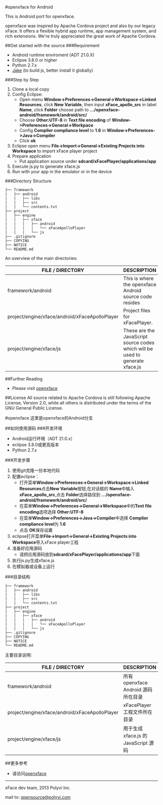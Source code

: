 #openxface for Android

This is Android port for openxface.

openxface was inspired by Apache Cordova project and also by our legacy xFace. It offers a flexible hybrid app runtime, app management system, and rich extensions. We're truly appreciated the great work of Apache Cordova.

##Get started with the source
###Requirement
+ Android runtime enviroment (ADT 21.0.X)
+ Eclipse 3.8.0 or higher
+ Python 2.7.x
+ [Jake](https://github.com/mde/jake) (to build js, better install it globally)

###Step by Step
1. Clone a local copy
2. Config Eclipse:
    + Open menu **Window->Preferences->General->Workspace->Linked Resources**, click **New Variable**, then input **xFace\_apollo\_src** in label **Name**, click **Folder** choose path to **.../openxface-android/framework/android/src/**
    + Choose **Other:UTF-8** in **Text file encoding** of **Window->Preferences->General->Workpace**
    + Config **Complier compliance level** to **1.6** in **Window->Preferences->Java->Compiler**
    + Click **ok**
3. Eclipse open menu **File->Import->General->Existing Projects into Workspace** to import xFace player project
4. Prepare application
    - Put application source under **sdcard/xFacePlayer/applications/app**
5. Execute js.py to generate xface.js
6. Run with your app in the emulator or in the device

###Directory Structure

	├── framework
	|   ├── android
	|	|   ├── libs
	|	|   ├── src
	|	|   └── contents.txt
	├── project
	|   ├── engine
	|	|   ├── xface
	|	|	|   ├── android
	|	|	|	|   └── xFaceApolloPlayer
	|	|	|   └── js
	├── .gitignore
	├── COPYING
	├── NOTICE
	└── README.md

An overview of the main directories:

| FILE / DIRECTORY         | DESCRIPTION                                             |
| -------------------------| :-------------------------------------------------------|
| framework/android            | This is where the openxface Android source code resides    |
| project/engine/xface/android/xFaceApolloPlayer | Project files for xFacePlayer.              |
| project/engine/xface/js  | These are the JavaScript source codes which will be used to generate xface.js |

##Further Reading
+ Please visit [openxface](http://polyvi.github.io/openxface/)

##License
All source related to Apache Cordova is still following Apache License, Version 2.0, while all others is distributed under the terms of the GNU General Public License.

#openxface
这里是openxface的Android分支

##如何使用源码
###开发环境
+ Android运行环境（ADT 21.0.x）
+ eclipse 3.8.0或更高版本
+ Python 2.7.x

###开发步骤
1. 使用git克隆一份本地代码
2. 配置eclipse：
    + 打开菜单**Window->Preferences->General->Workspace->Linked Resources**点击**New Variable**按钮,在对话框的 **Name**中输入**xFace\_apollo\_src**,点击 **Folder**选择路径到 **.../openxface-android/framework/android/src/**
    + 在菜单**Window->Preferences->General->Workspace**中的**Text file encoding**选项选择 **Other:UTF-8**
    + 在菜单**Window->Preferences->Java->Compiler**中选择 **Complier compliance level**为 **1.6**
    + 点击 **OK**保存设置
3. eclipse打开菜单**File->Import->General->Existing Projects into Workspace**导入xFace player工程
4. 准备好应用源码
    + 请把应用源码放到**sdcard/xFacePlayer/applications/app**下面
5. 执行js.py生成xface.js
6. 在模拟器或设备上运行

###目录结构

	├── framework
	|   ├── android
	|	|   ├── libs
	|	|   ├── src
	|	|   └── contents.txt
	├── project
	|   ├── engine
	|	|   ├── xface
	|	|	|   ├── android
	|	|	|	|   └── xFaceApolloPlayer
	|	|	|   └── js
	├── .gitignore
	├── COPYING
	├── NOTICE
	└── README.md

主要目录说明:

| FILE / DIRECTORY          | DESCRIPTION                         |
| ------------------------- | :-----------------------------------|
| framework/android         | 所有 openxface Android 源码所在目录   |
| project/engine/xface/android/xFaceApolloPlayer | xFacePlayer 工程文件所在目录|
| project/engine/xface/js   | 用于生成 xface.js 的 JavaScript 源码  |

##更多参考
+ 请访问[openxface](http://polyvi.github.io/openxface/)

---

xFace dev team, 2013 Polyvi Inc.

mail to: opensource@polyvi.com


